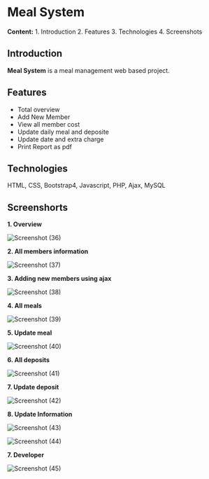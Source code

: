 # Meal System

**Content:** 1. Introduction 2. Features 3. Technologies 4. Screenshots

## Introduction

 **Meal System** is a meal management web based project.

## Features

-  Total overview
- Add New Member  
- View all member cost 
- Update daily meal and deposite
- Update date and extra charge 
- Print Report as pdf

## Technologies

HTML, CSS, Bootstrap4, Javascript, PHP, Ajax, MySQL

##  Screenshorts

**1. Overview**

![Screenshot (36)](https://user-images.githubusercontent.com/23233774/63966937-2c756980-cabe-11e9-9a97-f35dcbe4a5da.png)

**2. All members information**

![Screenshot (37)](https://user-images.githubusercontent.com/23233774/63966936-2bdcd300-cabe-11e9-9dbf-c5a18a6531ce.png)

**3. Adding new members using ajax**

![Screenshot (38)](https://user-images.githubusercontent.com/23233774/63966935-2bdcd300-cabe-11e9-9ed0-f24a7a4a01d3.png)

**4. All meals**

![Screenshot (39)](https://user-images.githubusercontent.com/23233774/63966934-2bdcd300-cabe-11e9-9626-2d88f8bb2b6f.png)

**5. Update meal**

![Screenshot (40)](https://user-images.githubusercontent.com/23233774/63966931-2b443c80-cabe-11e9-94fb-198b6df28494.png)
 
**6. All deposits**

![Screenshot (41)](https://user-images.githubusercontent.com/23233774/63966927-2b443c80-cabe-11e9-82df-9fb07794f890.png)

**7. Update deposit**


![Screenshot (42)](https://user-images.githubusercontent.com/23233774/63966925-2b443c80-cabe-11e9-8a66-5cdfec4aa696.png)

**8. Update Information**

![Screenshot (43)](https://user-images.githubusercontent.com/23233774/63966924-2aaba600-cabe-11e9-8e5a-a225e6e13951.png)

![Screenshot (44)](https://user-images.githubusercontent.com/23233774/63966923-2aaba600-cabe-11e9-8b29-ef6eda928088.png)


**7. Developer**

![Screenshot (45)](https://user-images.githubusercontent.com/23233774/63966921-2aaba600-cabe-11e9-8d70-bc69fa8ce048.png)


